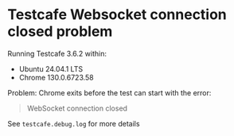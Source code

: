 # Testcafe Websocket connection closed problem

Running Testcafe 3.6.2 within:

* Ubuntu 24.04.1 LTS
* Chrome 130.0.6723.58

Problem:
Chrome exits before the test can start with the error:

> WebSocket connection closed

See `testcafe.debug.log` for more details
